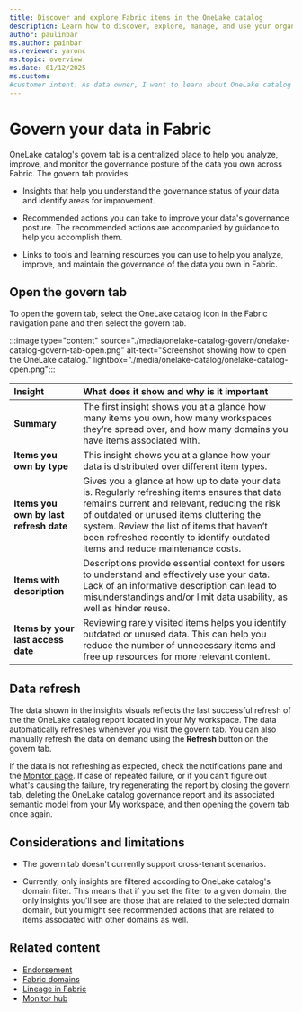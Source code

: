 ```yaml
---
title: Discover and explore Fabric items in the OneLake catalog
description: Learn how to discover, explore, manage, and use your organization's Fabric items in the OneLake catalog.
author: paulinbar
ms.author: painbar
ms.reviewer: yaronc
ms.topic: overview
ms.date: 01/12/2025
ms.custom:
#customer intent: As data owner, I want to learn about OneLake catalog's Govern tab, and use it's capabilities to get insights about and govern the data in Fabric that I own.
---
```


# Govern your data in Fabric

OneLake catalog's govern tab is a centralized place to help you analyze, improve, and monitor the governance posture of the data you own across Fabric. The govern tab provides:

* Insights that help you understand the governance status of your data and identify areas for improvement.

* Recommended actions you can take to improve your data's governance posture. The recommended actions are accompanied by guidance to help you accomplish them.

* Links to tools and learning resources you can use to help you analyze, improve, and maintain the governance of the data you own in Fabric.

## Open the govern tab

To open the govern tab, select the OneLake catalog icon in the Fabric navigation pane and then select the govern tab.

:::image type="content" source="./media/onelake-catalog-govern/onelake-catalog-govern-tab-open.png" alt-text="Screenshot showing how to open the OneLake catalog." lightbox="./media/onelake-catalog/onelake-catalog-open.png":::

| Insight | What does it show and why is it important |
|:--------|:--------|
| **Summary** | The first insight shows you at a glance how many items you own, how many workspaces they’re spread over, and how many domains you have items associated with. |
| **Items you own by type** | This insight shows you at a glance how your data is distributed over different item types. |
| **Items you own by last refresh date** | Gives you a glance at how up to date your data is. Regularly refreshing items ensures that data remains current and relevant, reducing the risk of outdated or unused items cluttering the system. Review the list of items that haven’t been refreshed recently to identify outdated items and reduce maintenance costs. |
| **Items with description** | Descriptions provide essential context for users to understand and effectively use your data. Lack of an informative description can lead to misunderstandings and/or limit data usability, as well as hinder reuse. |
| **Items by your last access date** | Reviewing rarely visited items helps you identify outdated or unused data. This can help you reduce the number of unnecessary items and free up resources for more relevant content. |

## Data refresh

The data shown in the insights visuals reflects the last successful refresh of the the OneLake catalog report located in your My workspace. The data automatically refreshes whenever you visit the govern tab. You can also manually refresh the data on demand using the **Refresh** button on the govern tab.

If the data is not refreshing as expected, check the notifications pane and the [Monitor page](/fabric/admin/monitoring-hub). If case of repeated failure, or if you can't figure out what's causing the failure, try regenerating the report by closing the govern tab, deleting the OneLake catalog governance report and its associated semantic model from your My workspace, and then opening the govern tab once again.

## Considerations and limitations

* The govern tab doesn't currently support cross-tenant scenarios.

* Currently, only insights are filtered according to OneLake catalog's domain filter. This means that if you set the filter to a given domain, the only insights you'll see are those that are related to the selected domain domain, but you might see recommended actions that are related to items associated with other domains as well.

## Related content

* [Endorsement](./endorsement-overview.md)
* [Fabric domains](./domains.md)
* [Lineage in Fabric](./lineage.md)
* [Monitor hub](../admin/monitoring-hub.md)